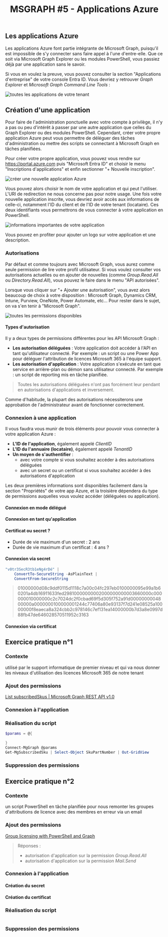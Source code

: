 ﻿---
layout: post
title: "MSGRAPH #5 - Applications Azure"
description: "Découvrir le rôle et le fonctionnement d'une application Azure pour utiliser Microsoft Graph"
tableOfContent: "/2023/09/17/cours-msgraph-sommaire"
nextLink:
  name: "Partie 6"
  id: "/2023/09/17/cours-msgraph-006"
prevLink:
  name: "Partie 4"
  id: "/2023/09/17/cours-msgraph-004"
---

## Les applications Azure

Les applications Azure font partie intégrante de Microsoft Graph, puisqu'il est impossible de s'y connecter sans faire appel à l'une d'entre-elle. Que ce soit via Microsoft Graph Explorer ou les modules PowerShell, vous passiez déjà par une application sans le savoir.

Si vous en voulez la preuve, vous pouvez consulter la section "Applications d'entreprise" de votre console Entra ID. Vous devriez y retrouver *Graph Explorer* et *Microsoft Graph Command Line Tools* :

![toutes les applications de votre tenant](/assets/images/msgraph-501.png)

## Création d'une application

Pour faire de l'administration ponctuelle avec votre compte à privilège, il n'y a pas ou peu d'intérêt à passer par une autre application que celles du Graph Explorer ou des modules PowerShell. Cependant, créer votre propre application Azure peut vous permettre de déléguer des tâches d'administration ou mettre des scripts se connectant à Microsoft Graph en tâches planifiées.

Pour créer votre propre application, vous pouvez vous rendre sur https://portal.azure.com puis "Microsoft Entra ID" et choisir le menu "Inscriptions d'applications" et enfin sectionner "+ Nouvelle inscription".

![créer une nouvelle application Azure](/assets/images/msgraph-502.png)

Vous pouvez alors choisir le nom de votre application et qui peut l'utiliser. L'URI de redirection ne nous concerne pas pour notre usage. Une fois votre nouvelle application inscrite, vous devriez avoir accès aux informations de celle-ci, notamment l'ID du client et de l'ID de votre tenant (locataire). Ces deux identifiants vous permettrons de vous connecter à votre application en PowerShell.

![informations importantes de votre application](/assets/images/msgraph-503.png)

Vous pouvez en profiter pour ajouter un logo sur votre application et une description.

### Autorisations

Par défaut et comme toujours avec Microsoft Graph, vous aurez comme seule permission de lire votre profil utilisateur. Si vous voulez consulter vos autorisations actuelles ou en ajouter de nouvelles (comme *Group.Read.All* ou *Directory.Read.All*), vous pouvez le faire dans le menu "API autorisées".

Lorsque vous cliquer sur "+ Ajouter une autorisation", vous avez alors beaucoup de choix à votre disposition : Microsoft Graph, Dynamics CRM, Intune, Purview, OneNote, Power Automate, etc... Pour rester dans le sujet, on va s'en tenir à "Microsoft Graph".

![toutes les permissions disponibles](/assets/images/msgraph-504.png)

#### Types d'autorisation

Il y a deux types de permissions différentes pour les API Microsoft Graph :

- **Les autorisation déléguées** : Votre application doit accéder à l'API en tant qu'utilisateur connecté. Par exemple : un script ou une Power App pour déléguer l'attribution de licences Microsoft 365 à l'équipe support.
- **Les autorisation d'application** : Votre application s'exécute en tant que service en arrière-plan ou démon sans utilisateur connecté. Par exemple : un script de reporting mis en tâche planifiée.

> Toutes les autorisations déléguées n'ont pas forcément leur pendant en autorisations d'applications et inversement.

Comme d'habitude, la plupart des autorisations nécessiterons une approbation de l'administrateur avant de fonctionner correctement.

### Connexion à une application

Il vous faudra vous munir de trois éléments pour pouvoir vous connecter à votre application Azure :

- **L'ID de l'application**, également appelé *ClientID*
- **L'ID du l'annuaire (locataire)**, également appelé *TenantID*
- **Un moyen de s'authentifier** :
  - avec votre compte si vous souhaitez accéder à des autorisations déléguées
  - avec un secret ou un certificat si vous souhaitez accéder à des autorisations d'application

Les deux premières informations sont disponibles facilement dans la section "Propriétés" de votre app Azure, et la troisière dépendera du type de permissions auquelles vous voulez accéder (déléguées ou application).

#### Connexion en mode délégué

#### Connexion en tant qu'application

#### Certificat ou secret ?

- Durée de vie maximum d'un secret : 2 ans
- Durée de vie maximum d'un certificat : 4 ans ?

#### Connexion via secret

```powershell
"v0tr3SecR3tb1eNg4rDé" |
    ConvertTo-SecureString -AsPlainText |
    ConvertFrom-SecureString
```

<blockquote style="overflow-wrap: break-word;">
  <p>01000000d08c9ddf0115d1118c7a00c04fc297eb0100000095e99a1b60201a4db16911633fed29810000000002000000000003660000c000000010000000c2c7024dc2f0cbad69f5d305f752a91d0000000004800000a0000000100000001244c77406a80e93137f7d241e08525a10000000f8eaeca8a324cbb2c978146c7ef131ea14000000b7d3a8e0997d88fb47de646028570511952c3163</p>
</blockquote>

#### Connexion via certificat


## Exercice pratique n°1

### Contexte

utilisé par le support informatique de premier niveau et qui va nous donner les niveaux d'utilisation des licences Microsoft 365 de notre tenant

### Ajout des permissions

[List subscribedSkus \| Microsoft Graph REST API v1.0](https://learn.microsoft.com/en-us/graph/api/subscribedsku-list?view=graph-rest-1.0&tabs=http)

### Connexion à l'application

### Réalisation du script

```powershell
$params = @{
    
}
Connect-MgGraph @params
Get-MgSubscribedSku | Select-Object SkuPartNumber | Out-GridView
```

### Suppression des permissions

## Exercice pratique n°2

### Contexte

un script PowerShell en tâche planifiée pour nous remonter les groupes d'attributions de licence avec des membres en erreur via un email

### Ajout des permissions

[Group licensing with PowerShell and Graph](https://learn.microsoft.com/en-us/entra/identity/users/licensing-ps-examples)

> Réponses :
> - autorisation d'application sur la permission *Group.Read.All*
> - autorisation d'application sur la permission *Mail.Send*

### Connexion à l'application

#### Création du secret

#### Création du certificat

### Réalisation du script

```powershell

```

### Suppression des permissions